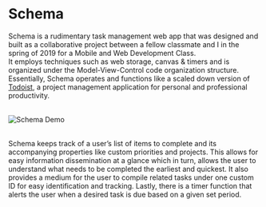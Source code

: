 # Schema
Schema is a rudimentary task management web app that was designed and built as a collaborative project between a fellow classmate and I in the spring of 2019 for a Mobile and Web Development Class. 
<br /> It employs techniques such as web storage, canvas & timers and is organized under the Model-View-Control code organization structure. Essentially, Schema operates and functions like a scaled down version of [Todoist](https://todoist.com), a project management application for personal and professional productivity.

<br />![Schema Demo](https://raw.githubusercontent.com/namponsah/Schema/main/documentation/demo%201920_1080%20viewport.PNG "Schema Demo")

<br /> Schema keeps track of a user’s list of items to complete and its accompanying properties like custom priorities and projects. This allows for easy information dissemination at a glance which in turn, allows the user to understand what needs to be completed the earliest and quickest. It also provides a medium for the user to compile related tasks under one custom ID for easy identification and tracking. Lastly, there is a timer function that alerts the user when a desired task is due based on a given set period. 